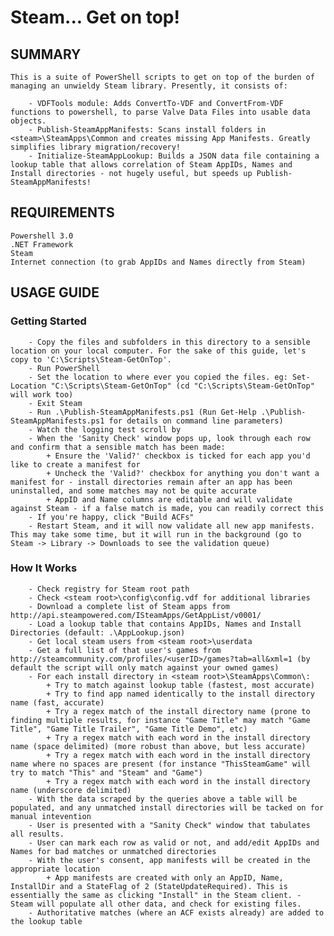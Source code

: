# Steam... Get on top!

## SUMMARY
	
	This is a suite of PowerShell scripts to get on top of the burden of managing an unwieldy Steam library. Presently, it consists of:
	
		- VDFTools module: Adds ConvertTo-VDF and ConvertFrom-VDF functions to powershell, to parse Valve Data Files into usable data objects.
		- Publish-SteamAppManifests: Scans install folders in <steam>\SteamApps\Common and creates missing App Manifests. Greatly simplifies library migration/recovery!
		- Initialize-SteamAppLookup: Builds a JSON data file containing a lookup table that allows correlation of Steam AppIDs, Names and Install directories - not hugely useful, but speeds up Publish-SteamAppManifests!

## REQUIREMENTS

	Powershell 3.0
	.NET Framework
	Steam
	Internet connection (to grab AppIDs and Names directly from Steam)

## USAGE GUIDE

###	Getting Started
	
		- Copy the files and subfolders in this directory to a sensible location on your local computer. For the sake of this guide, let's copy to 'C:\Scripts\Steam-GetOnTop'.
		- Run PowerShell
		- Set the location to where ever you copied the files. eg: Set-Location "C:\Scripts\Steam-GetOnTop" (cd "C:\Scripts\Steam-GetOnTop" will work too)
		- Exit Steam
		- Run .\Publish-SteamAppManifests.ps1 (Run Get-Help .\Publish-SteamAppManifests.ps1 for details on command line parameters)
		- Watch the logging test scroll by
		- When the 'Sanity Check' window pops up, look through each row and confirm that a sensible match has been made:
			+ Ensure the 'Valid?' checkbox is ticked for each app you'd like to create a manifest for
			+ Uncheck the 'Valid?' checkbox for anything you don't want a manifest for - install directories remain after an app has been uninstalled, and some matches may not be quite accurate
			+ AppID and Name columns are editable and will validate against Steam - if a false match is made, you can readily correct this
		- If you're happy, click "Build ACFs"
		- Restart Steam, and it will now validate all new app manifests. This may take some time, but it will run in the background (go to Steam -> Library -> Downloads to see the validation queue)

###	How It Works
	
		- Check registry for Steam root path
		- Check <steam root>\config\config.vdf for additional libraries
		- Download a complete list of Steam apps from http://api.steampowered.com/ISteamApps/GetAppList/v0001/
		- Load a lookup table that contains AppIDs, Names and Install Directories (default: .\AppLookup.json)
		- Get local steam users from <steam root>\userdata
		- Get a full list of that user's games from http://steamcommunity.com/profiles/<userID>/games?tab=all&xml=1 (by default the script will only match against your owned games)
		- For each install directory in <steam root>\SteamApps\Common\:
			+ Try to match against lookup table (fastest, most accurate)
			+ Try to find app named identically to the install directory name (fast, accurate)
			+ Try a regex match of the install directory name (prone to finding multiple results, for instance "Game Title" may match "Game Title", "Game Title Trailer", "Game Title Demo", etc)
			+ Try a regex match with each word in the install directory name (space delimited) (more robust than above, but less accurate)
			+ Try a regex match with each word in the install directory name where no spaces are present (for instance "ThisSteamGame" will try to match "This" and "Steam" and "Game")
			+ Try a regex match with each word in the install directory name (underscore delimited)
		- With the data scraped by the queries above a table will be populated, and any unmatched install directories will be tacked on for manual intevention
		- User is presented with a "Sanity Check" window that tabulates all results.
		- User can mark each row as valid or not, and add/edit AppIDs and Names for bad matches or unmatched directories
		- With the user's consent, app manifests will be created in the appropriate location
			+ App manifests are created with only an AppID, Name, InstallDir and a StateFlag of 2 (StateUpdateRequired). This is essentially the same as clicking "Install" in the Steam client. - Steam will populate all other data, and check for existing files.
		- Authoritative matches (where an ACF exists already) are added to the lookup table 